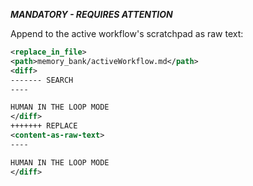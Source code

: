 
***MANDATORY - REQUIRES ATTENTION***

Append to the active workflow's scratchpad as raw text:

```xml
<replace_in_file>
<path>memory_bank/activeWorkflow.md</path>
<diff>
------- SEARCH
----

HUMAN IN THE LOOP MODE
</diff>
+++++++ REPLACE
<content-as-raw-text>
----

HUMAN IN THE LOOP MODE
</diff>
```
